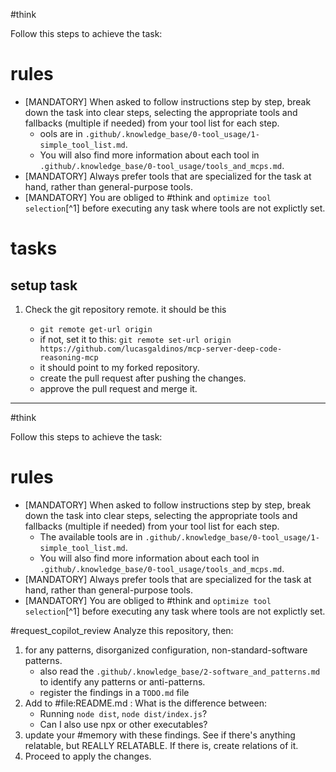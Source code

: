 #think

Follow this steps to achieve the task:

# rules

- [MANDATORY] When asked to follow instructions step by step, break down the task into clear steps, selecting the appropriate tools and fallbacks (multiple if needed) from your tool list for each step.
  - ools are in `.github/.knowledge_base/0-tool_usage/1-simple_tool_list.md`.
  - You will also find more information about each tool in `.github/.knowledge_base/0-tool_usage/tools_and_mcps.md`.
- [MANDATORY] Always prefer tools that are specialized for the task at hand, rather than general-purpose tools.
- [MANDATORY] You are obliged to #think and `optimize tool selection`[^1] before executing any task where tools are not explictly set.

# tasks

## setup task

1. Check the git repository remote. it should be this

    - `git remote get-url origin`
    - if not, set it to this: `git remote set-url origin https://github.com/lucasgaldinos/mcp-server-deep-code-reasoning-mcp`
    - it should point to my forked repository.
    - create the pull request after pushing the changes.
    - approve the pull request and merge it.

---

#think

Follow this steps to achieve the task:

# rules

- [MANDATORY] When asked to follow instructions step by step, break down the task into clear steps, selecting the appropriate tools and fallbacks (multiple if needed) from your tool list for each step.
  - The available tools are in `.github/.knowledge_base/0-tool_usage/1-simple_tool_list.md`.
  - You will also find more information about each tool in `.github/.knowledge_base/0-tool_usage/tools_and_mcps.md`.
- [MANDATORY] Always prefer tools that are specialized for the task at hand, rather than general-purpose tools.
- [MANDATORY] You are obliged to #think and `optimize tool selection`[^1] before executing any task where tools are not explictly set.

#request_copilot_review Analyze this repository, then:

1. for any patterns, disorganized configuration, non-standard-software patterns.
   - also read the `.github/.knowledge_base/2-software_and_patterns.md` to identify any patterns or anti-patterns.
   - register the findings in a `TODO.md` file
2. Add to #file:README.md : What is the difference between:
    - Running `node dist`, `node dist/index.js`?
    - Can I also use npx or other executables?
3. update your #memory with these findings. See if there's anything relatable, but REALLY RELATABLE. If there is, create relations of it.
4. Proceed to apply the changes.
